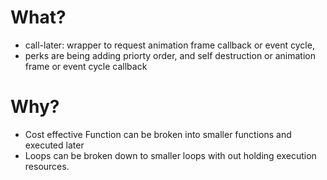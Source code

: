 # What?
* call-later: wrapper to request animation frame callback or event cycle,
* perks are being adding priorty order, and self destruction or animation frame or event cycle callback

# Why?
* Cost effective Function can be broken into smaller functions and executed later
* Loops can be broken down to smaller loops with out holding execution resources.
